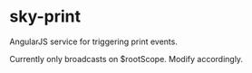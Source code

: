 # sky-print
AngularJS service for triggering print events.

Currently only broadcasts on $rootScope. Modify accordingly.